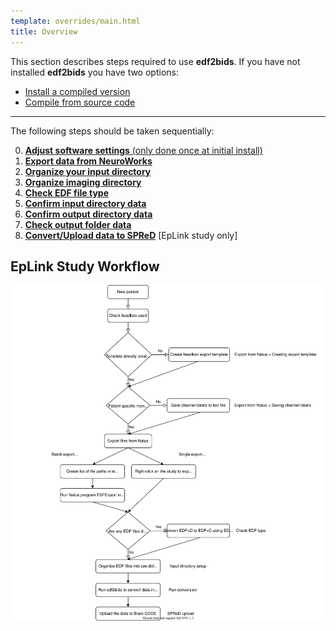 ```yaml
---
template: overrides/main.html
title: Overview
---
```


This section describes steps required to use **edf2bids**. If you have not installed **edf2bids** you have two options:

  * [Install a compiled version](../installation.html#obtain-pre-compiled-versions)
  * [Compile from source code](../installation.html#compile-from-source)

---

The following steps should be taken sequentially:

0. [**Adjust software settings** (only done once at initial install)](03_edf2bids_settings.html#adjusting-metadata-settings)
1. [**Export data from NeuroWorks**](04_neuroworks_export.html)
2. [**Organize your input directory**](05_input_dir_setup.html#input-directory-setup)
3. [**Organize imaging directory**](055_imaging_dir_setup.html#imaging-data)
4. [**Check EDF file type**](06_check_edf_type.html)
5. [**Confirm input directory data**](07_run_conversion.html#input-directory-selection)
6. [**Confirm output directory data**](07_run_conversion.html#output-directory-selection)
7. [**Check output folder data**](08_output_structure.html#bids-output-folder-structure)
8. [**Convert/Upload data to SPReD**](09_spred_upload.html#convert-bids-to-spred-format) \[EpLink study only\]

## EpLink Study Workflow

<center><img src="../img/workflow.svg" alt="drawing"/></center>

<br>
<br>
<br>